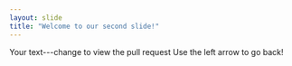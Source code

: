 ```yaml
---
layout: slide
title: "Welcome to our second slide!"
---
```

Your text---change to view the pull request
Use the left arrow to go back!
